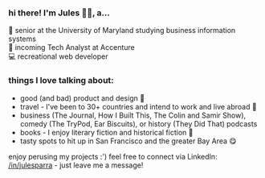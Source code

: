 ### hi there! I'm Jules 👋🏼, a...
🐢 senior at the University of Maryland studying business information systems <br>
🌁 incoming Tech Analyst at Accenture <br>
💻 recreational web developer <br>

### things I love talking about:
- good (and bad) product and design 🧠
- travel - I've been to 30+ countries and intend to work and live abroad 🧳
- business (The Journal, How I Built This, The Colin and Samir Show), comedy (The TryPod, Ear Biscuits), or history (They Did That) podcasts 
- books - I enjoy literary fiction and historical fiction 📖
- tasty spots to hit up in San Francisco and the greater Bay Area 😋

enjoy perusing my projects :') feel free to connect via LinkedIn: [/in/julesparra](https://www.linkedin.com/in/julesparra/) - just leave me a message!
